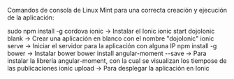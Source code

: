 
Comandos de consola de Linux Mint para una correcta creación y ejecución de la aplicación:

sudo npm install -g cordova ionic -> Instalar el Ionic
ionic start dojoIonic blank -> Crear una aplicación en blanco con el nombre "dojoIonic"
ionic serve -> Iniciar el servidor para la aplicación con alguna IP
npm install -g bower -> Instalar bower
bower install angular-moment --save -> Para instalar la librería angular-moment, con la cual se visualizan los tiempose de las publicaciones
ionic upload -> Para desplegar la aplicación en Ionic
